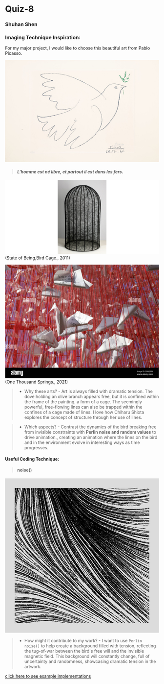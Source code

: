 # Quiz-8
### Shuhan Shen

### Imaging Technique Inspiration: 
For my major project, I would like to choose this beautiful art from Pablo Picasso.

![Dove of peace](readmeimages/Pablo_Picasso_Dove_of_peace.jpg)


>#### *L'homme est né libre, et partout il est dans les fers.*

<!-- This painting is composed of seemingly random yet precise and powerful lines, it reminds me of another artist who creates deeply moving works through the use of lines— **Chiharu Shiota**. -->


![cage](readmeimages/cage.png)
(State of Being,Bird Cage., 2011)

![1000 birds](readmeimages/birdLines.jpg)
(One Thousand Springs., 2021) 


>- Why these arts?
    - Art is always filled with dramatic tension. The dove holding an olive branch appears free, but it is confined within the frame of the painting, a form of a cage. The seemingly powerful, free-flowing lines can also be trapped within the confines of a cage made of lines. I love how Chiharu Shiota explores the concept of structure through her use of lines.


>- Which aspects?
    - Contrast the dynamics of the bird breaking free from invisible constraints with **Perlin noise and random values** to drive animation., creating an animation where the lines on the bird and in the environment evolve in interesting ways as time progresses.
  

#### Useful Coding Technique:
>#### noise()
![noiseEx](readmeimages/noise.png)

>- How might it contribute to my work?
    - I want to use `Perlin noise()` to help create a background filled with tension, reflecting the tug-of-war between the bird's free will and the invisible magnetic field. This background will constantly change, full of uncertainty and randomness, showcasing dramatic tension in the artwork.


[click here to see example implementations](https://www.gorillasun.de/blog/perlin-noise-flow-fields-in-processing-part-i/)
















